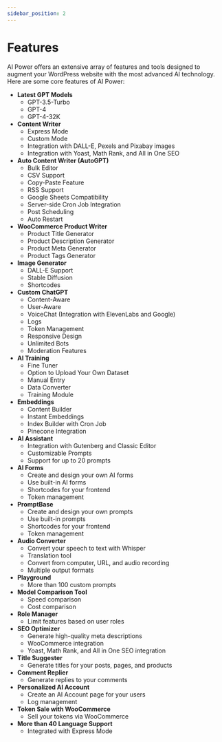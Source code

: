 ```yaml
---
sidebar_position: 2
---
```


# Features

AI Power offers an extensive array of features and tools designed to augment your WordPress website with the most advanced AI technology. Here are some core features of AI Power:

- **Latest GPT Models**
    - GPT-3.5-Turbo
    - GPT-4
    - GPT-4-32K
- **Content Writer**
    - Express Mode
    - Custom Mode
    - Integration with DALL-E, Pexels and Pixabay images
    - Integration with Yoast, Math Rank, and All in One SEO
- **Auto Content Writer (AutoGPT)**
    - Bulk Editor
    - CSV Support
    - Copy-Paste Feature
    - RSS Support
    - Google Sheets Compatibility
    - Server-side Cron Job Integration
    - Post Scheduling
    - Auto Restart
- **WooCommerce Product Writer**
    - Product Title Generator
    - Product Description Generator
    - Product Meta Generator
    - Product Tags Generator
- **Image Generator**
    - DALL-E Support
    - Stable Diffusion
    - Shortcodes
- **Custom ChatGPT**
    - Content-Aware
    - User-Aware
    - VoiceChat (Integration with ElevenLabs and Google)
    - Logs
    - Token Management
    - Responsive Design
    - Unlimited Bots 
    - Moderation Features
- **AI Training**
    - Fine Tuner
    - Option to Upload Your Own Dataset
    - Manual Entry
    - Data Converter
    - Training Module
- **Embeddings** 
    - Content Builder
    - Instant Embeddings
    - Index Builder with Cron Job
    - Pinecone Integration 
- **AI Assistant**
    - Integration with Gutenberg and Classic Editor
    - Customizable Prompts
    - Support for up to 20 prompts
- **AI Forms**
    - Create and design your own AI forms
    - Use built-in AI forms
    - Shortcodes for your frontend
    - Token management
- **PromptBase**
    - Create and design your own prompts
    - Use built-in prompts
    - Shortcodes for your frontend
    - Token management
- **Audio Converter**
    - Convert your speech to text with Whisper
    - Translation tool
    - Convert from computer, URL, and audio recording
    - Multiple output formats
- **Playground**
    - More than 100 custom prompts
- **Model Comparison Tool**
    - Speed comparison
    - Cost comparison
- **Role Manager**
    - Limit features based on user roles 
- **SEO Optimizer**
    - Generate high-quality meta descriptions
    - WooCommerce integration
    - Yoast, Math Rank, and All in One SEO integration
- **Title Suggester**
    - Generate titles for your posts, pages, and products 
- **Comment Replier**
    - Generate replies to your comments
- **Personalized AI Account**
    - Create an AI Account page for your users
    - Log management
- **Token Sale with WooCommerce**
    - Sell your tokens via WooCommerce 
- **More than 40 Language Support**
    - Integrated with Express Mode
